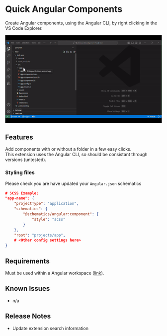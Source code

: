 # Quick Angular Components

Create Angular components, using the Angular CLI, by right clicking in the VS Code Explorer.

![alt text](https://github.com/Lazyindie/QuickComponents/blob/main/right-click-add.gif?raw=true)

## Features

Add components with or without a folder in a few easy clicks. \
This extension uses the Angular CLI, so should be consistant through versions (untested).

### Styling files

Please check you are have updated your `Angular.json` schematics

```json
# SCSS Example:
"app-name": {
    "projectType": "application",
    "schematics": {
        "@schematics/angular:component": {
            "style": "scss"
        }
    },
    "root": "projects/app",
    # <Other config settings here>
}
```

## Requirements

Must be used within a Angular workspace ([link](https://angular.dev)).

## Known Issues
- n/a

## Release Notes

- Update extension search information